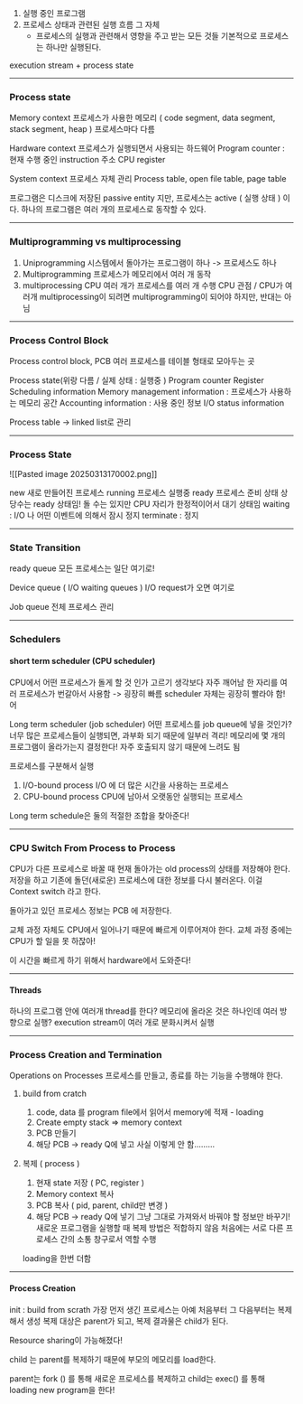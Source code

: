 
1. 실행 중인 프로그램
2. 프로세스 상태과 관련된 실행 흐름 그 자체
	- 프로세스의 실행과 관련해서 영향을 주고 받는 모든 것들
기본적으로 프로세스는 하나만 실행된다.

execution stream + process state

---
### Process state

Memory context
프로세스가 사용한 메모리 ( code segment, data segment, stack segment, heap )
프로세스마다 다름

Hardware context
프로세스가 실행되면서 사용되는 하드웨어
Program counter : 현재 수행 중인 instruction 주소 
CPU register 

System context
프로세스 자체 관리
Process table, open file table, page table

프로그램은 디스크에 저장된 passive entity 지만, 프로세스는 active ( 실행 상태 ) 이다.
하나의 프로그램은 여러 개의 프로세스로 동작할 수 있다.

---
### Multiprogramming vs multiprocessing

1. Uniprogramming
	시스템에서 돌아가는 프로그램이 하나 -> 프로세스도 하나
2. Multiprogramming
	프로세스가 메모리에서 여러 개 동작
3. multiprocessing
	CPU 여러 개가 프로세스를 여러 개 수행
	CPU 관점 / CPU가 여러개
	multiprocessing이 되려면 multiprogramming이 되어야 하지만, 반대는 아님

---
### Process Control Block

Process control block, PCB
여러 프로세스를 테이블 형태로 모아두는 곳

Process state(위랑 다름 / 실제 상태 : 실행중 )
Program counter
Register
Scheduling information
Memory management information : 프로세스가 사용하는 메모리 공간
Accounting information : 사용 중인 정보
I/O status information 

Process table -> linked list로 관리

---
### Process State

![[Pasted image 20250313170002.png]]

new 
새로 만들어진 프로세스
running
프로세스 실행중
ready 
프로세스 준비 상태 상당수는 ready 상태임! 돌 수는 있지만 CPU 자리가 한정적이어서 대기 상태임
waiting : I/O 나 어떤 이벤트에 의해서 잠시 정지
terminate : 정지

---
### State Transition

ready queue 
모든 프로세스는 일단 여기로!

Device queue ( I/O waiting queues ) 
I/O request가 오면 여기로

Job queue
전체 프로세스 관리

---
### Schedulers
#### short term scheduler (CPU scheduler)
CPU에서 어떤 프로세스가 돌게 할 것 인가 고르기
생각보다 자주 깨어남 
한 자리를 여러 프로세스가 번갈아서 사용함 -> 굉장히 빠름
scheduler 자체는 굉장히 빨라야 함! 어

Long term scheduler (job scheduler)
어떤 프로세스를 job queue에 넣을 것인가?
너무 많은 프로세스들이 실행되면, 과부화 되기 때문에 일부러 격리!
메모리에 몇 개의 프로그램이 올라가는지 결정한다!
자주 호출되지 않기 때문에 느려도 됨

프로세스를 구분해서 실행
1. I/O-bound process  I/O 에 더 많은 시간을 사용하는 프로세스
2. CPU-bound process CPU에 남아서 오랫동안 실행되는 프로세스

Long term schedule은 둘의 적절한 조합을 찾아준다!

---
### CPU Switch From Process to Process

CPU가 다른 프로세스로 바꿀 때 현재 돌아가는 old process의 상태를 저장해야 한다. 저장을 하고 기존에 돌던(새로운) 프로세스에 대한 정보를 다시 불러온다. 이걸 Context switch 라고 한다. 

돌아가고 있던 프로세스 정보는 PCB 에 저장한다.

교체 과정 자체도 CPU에서 일어나기 때문에 빠르게 이루어져야 한다. 교체 과정 중에는 CPU가 할 일을 못 하잖아!

이 시간을 빠르게 하기 위해서 hardware에서 도와준다!

---
#### Threads
하나의 프로그램 안에 여러개 thread를 한다?
메모리에 올라온 것은 하나인데 여러 방향으로 실행?
execution stream이 여러 개로 분화시켜서 실행

---
### Process Creation and Termination


Operations on Processes
프로세스를 만들고, 종료를 하는 기능을 수행해야 한다. 

1. build from cratch 
	1. code, data 를 program file에서 읽어서  memory에 적재  - loading
	2. Create empty stack => memory context
	3. PCB 만들기
	4. 해당 PCB -> ready Q에 넣고 
	사실 이렇게 안 함.........
	
2. 복제 ( process )
	1. 현재 state 저장 ( PC, register )
	2. Memory context 복사
	3. PCB 복사 ( pid, parent, child만 변경 )
	4. 해당 PCB -> ready Q에 넣기
	그냥 그대로 가져와서 바꿔야 할 정보만 바꾸기!
	새로운 프로그램을 실행할 때 복제 방법은 적합하지 않음 
	처음에는 서로 다른 프로세스 간의 소통 창구로서 역할 수행

	loading을 한번 더함 

---
#### Process Creation
init : build from scrath 
가장 먼저 생긴 프로세스는 아예 처음부터
그 다음부터는 복제해서 생성
복제 대상은 parent가 되고, 복제 결과물은 child가 된다.

Resource sharing이 가능해졌다! 

child 는 parent를 복제하기 때문에 부모의 메모리를 load한다.

parent는 fork () 를 통해 새로운 프로세스를 복제하고
child는 exec() 를 통해 loading new program을 한다!